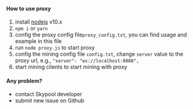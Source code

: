 #### How to use proxy
1. install [nodejs](https://nodejs.org/en/download/) v10.x
2. `npm i` or `yarn`
3. config the proxy config file`proxy_config.txt`, you can find usage and example in this file
4. run `node proxy.js` to start proxy
5. config the mining config file `config.txt`, change `server` value to the proxy url, e.g., `"server": "ws://localhost:8080",`
6. start mining clients to start mining with proxy



#### Any problem?
* contact Skypool developer
* submit new issue on Github
